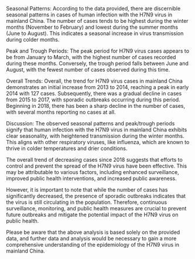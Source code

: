 Seasonal Patterns: 
According to the data provided, there are discernible seasonal patterns in cases of human infection with the H7N9 virus in mainland China. The number of cases tends to be highest during the winter months (November to February) and lowest during the summer months (June to August). This indicates a seasonal increase in virus transmission during colder months.

Peak and Trough Periods: 
The peak period for H7N9 virus cases appears to be from January to March, with the highest number of cases recorded during these months. Conversely, the trough period falls between June and August, with the fewest number of cases observed during this time.

Overall Trends: 
Overall, the trend for H7N9 virus cases in mainland China demonstrates an initial increase from 2013 to 2014, reaching a peak in early 2014 with 127 cases. Subsequently, there was a gradual decline in cases from 2015 to 2017, with sporadic outbreaks occurring during this period. Beginning in 2018, there has been a sharp decline in the number of cases, with several months reporting no cases at all.

Discussion: 
The observed seasonal patterns and peak/trough periods signify that human infection with the H7N9 virus in mainland China exhibits clear seasonality, with heightened transmission during the winter months. This aligns with other respiratory viruses, like influenza, which are known to thrive in colder temperatures and drier conditions.

The overall trend of decreasing cases since 2018 suggests that efforts to control and prevent the spread of the H7N9 virus have been effective. This may be attributable to various factors, including enhanced surveillance, improved public health interventions, and increased public awareness.

However, it is important to note that while the number of cases has significantly decreased, the presence of sporadic outbreaks indicates that the virus is still circulating in the population. Therefore, continuous surveillance, monitoring, and public health measures are crucial to prevent future outbreaks and mitigate the potential impact of the H7N9 virus on public health.

Please be aware that the above analysis is based solely on the provided data, and further data and analysis would be necessary to gain a more comprehensive understanding of the epidemiology of the H7N9 virus in mainland China.